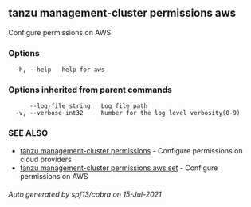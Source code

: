 ## tanzu management-cluster permissions aws

Configure permissions on AWS

### Options

```
  -h, --help   help for aws
```

### Options inherited from parent commands

```
      --log-file string   Log file path
  -v, --verbose int32     Number for the log level verbosity(0-9)
```

### SEE ALSO

* [tanzu management-cluster permissions](tanzu_management-cluster_permissions.md)     - Configure permissions on cloud providers
* [tanzu management-cluster permissions aws set](tanzu_management-cluster_permissions_aws_set.md)     - Configure permissions on AWS

###### Auto generated by spf13/cobra on 15-Jul-2021
